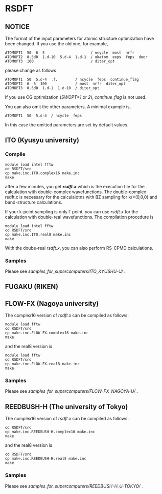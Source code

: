 # RSDFT

## NOTICE
The format of the input parameters for atomic structure optimization have been changed. If you use the old one, for example,

```
ATOMOPT1  50  6  5                     / ncycle  most  nrfr
ATOMOPT2  0.5d0  1.d-10  5.d-4  1.d-1  / okatom  eeps  feps  decr
ATOMOPT3  100                          / diter_opt
```

please change as follows

```
ATOMOPT1  50  5.d-4  .f.        / ncycle  feps  continue_flag
ATOMOPT2  6  5  100             / most  nrfr  diter_opt
ATOMOPT3  0.5d0  1.d-1  1.d-10  / diter_opt
```

If you use CG optimization (*SWOPT=1* or *2*), *continue_flag* is not used.

You can also omit the other parameters. A minimal example is,

```
ATOMOPT1  50  5.d-4  / ncycle  feps
```

In this case the omitted parameters are set by default values.
 


## ITO (Kyusyu university)

### Compile

```
module load intel fftw
cd RSDFT/src
cp make.inc.ITO.complex16 make.inc
make
```

after a few minutes, you get *__rsdft.x__* which is the execution file for the calculation with double-complex wavefunctions. The double-complex rsdft.x is necessary for the calculaiotns with BZ sampling for k/=(0,0,0) and band-structure calculations.

If your k-point sampling is only &Gamma; point, you can use *rsdft.x* for the calculation with double-real wavefunctions. The compilation procedure is

```
module load intel fftw
cd RSDFT/src
cp make.inc.ITO.real8 make.inc
make
```

With the doube-real *rsdft.x*, you can also perform RS-CPMD calculations.

### Samples
Please see *samples_for_supercomputers/ITO_KYUSHU-U/* .



## FUGAKU (RIKEN)



## FLOW-FX (Nagoya university)

The complex16 version of *rsdft.x* can be compiled as follows:

```
module load fftw
cd RSDFT/src
cp make.inc.FLOW-FX.complex16 make.inc
make
```

and the real8 version is

```
module load fftw
cd RSDFT/src
cp make.inc.FLOW-FX.real8 make.inc
make
```

### Samples
Please see *samples_for_supercomputers/FLOW-FX_NAGOYA-U/* .



## REEDBUSH-H (The university of Tokyo)

The complex16 version of *rsdft.x* can be compiled as follows:

```
cd RSDFT/src
cp make.inc.REEDBUSH-H.complex16 make.inc
make
```

and the real8 version is

```
cd RSDFT/src
cp make.inc.REEDBUSH-H.real8 make.inc
make
```

### Samples
Please see *samples_for_supercomputers/REEDBUSH-H_U-TOKYO/* .
